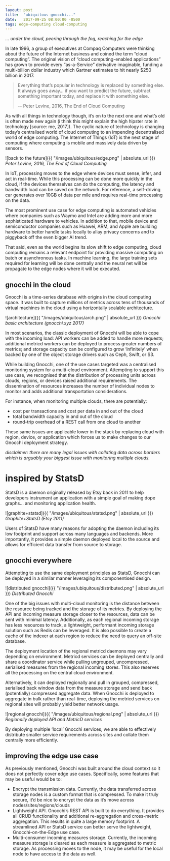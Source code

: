 ```yaml
---
layout: post
title:  "ubiquitous gnocchi..."
date:   2017-09-25 08:00:00 -0500
tags: edge-computing cloud-computing
---
```

*... under the cloud, peering through the fog, reaching for the edge*

In late 1996, a group of executives at Compaq Computers were thinking about the
future of the Internet business and coined the term “cloud computing”. The
original vision of “cloud computing-enabled applications” has grown to provide
every “as-a-Service” derivative imaginable, funding a multi-billion dollar
industry which Gartner estimates to hit nearly $250 billion in 2017.

> Everything that’s popular in technology is replaced by something else. It
> always goes away… if you want to predict the future, subtract something
> important today, and replace it with something else.
>
> -- Peter Levine, 2016, The End of Cloud Computing

As with all things in technology though, it’s on to the next one and what’s old
is often made new again (i think this might explain the high hipster rate in
technology [source: me, 2017]). The cyclic nature of technology is changing
today’s centralised world of cloud computing to an impending decentralised
world of edge computing. The Internet of Things (IoT) is the next stage of
computing where computing is mobile and massively data driven by sensors.

![back to the future]({{ "/images/ubiquitous/edge.png" | absolute_url }})
*Peter Levine, 2016, The End of Cloud Computing*

In IoT, processing moves to the edge where devices must sense, infer, and act
in real-time. While this processing can be done more quickly in the cloud, if
the devices themselves can do the computing, the latency and bandwidth load can
be saved on the network. For reference, a self-driving car generates over 10GB
of data per mile and requires real-time processing on the data.

The most prominent use case for edge computing is automated vehicles where
companies such as Waymo and Intel are adding more and more sophisticated
hardware to vehicles. In addition to that, mobile device and semiconductor
companies such as Huawei, ARM, and Apple are building hardware to better handle
tasks locally to allay privacy concerns and to piggyback off the even bigger AI
trend.

That said, even as the world begins its slow shift to edge computing, cloud
computing remains a relevant endpoint for providing massive computing on batch
or asynchronous tasks. In machine learning, the large training sets required
for learning will be done centrally and the neural net will be propagate to
the edge nodes where it will be executed.

## gnocchi in the cloud

Gnocchi is a time-series database with origins in the cloud computing space. It
was built to capture millions of metrics across tens of thousands of virtual
machines in the cloud using a horizontally scalable architecture.

![architecture]({{ "/images/ubiquitous/arch.png" | absolute_url }})
*Gnocchi basic architecture (gnocchi.xyz 2017)*

In most scenarios, the classic deployment of Gnocchi will be able to cope with
the incoming load: API workers can be added to handle more requests; additional
metricd workers can be deployed to process greater numbers of metrics; and
storage capacity can be configured to grow ‘infinitely’ when backed by one of
the object storage drivers such as Ceph, Swift, or S3.

While building Gnocchi, one of the use cases targeted was a centralised
monitoring system for a multi-cloud environment. Attempting to support this use
case, we recognised that the distribution of processing units across clouds,
regions, or devices raised additional requirements. The dissemination of
resources increases the number of individual nodes to monitor and adds
additional transportation considerations.

For instance, when monitoring multiple clouds, there are potentially:

* cost per transactions and cost per data in and out of the cloud
* total bandwidth capacity in and out of the cloud
* round-trip overhead of a REST call from one cloud to another

These same issues are applicable lower in the stack by replacing cloud with
region, device, or application which forces us to make changes to our Gnocchi
deployment strategy.

*disclaimer: there are many legal issues with collating data across borders
which is arguably your biggest issue with monitoring multiple clouds.*


# inspired by StatsD

StatsD is a daemon originally released by Etsy back in 2011 to help developers
instrument an application with a simple goal of making dope graphs... and
monitoring application health.

![graphite+statsd]({{ "/images/ubiquitous/statsd.png" | absolute_url }})
*Graphite+StatsD (Etsy 2011)*

Users of StatsD have many reasons for adopting the daemon including its low
footprint and support across many languages and backends. More importantly, it
provides a simple daemon deployed local to the source and allows for efficient
data transfer from source to storage.

## gnocchi everywhere

Attempting to use the same deployment principles as StatsD, Gnocchi can be
deployed in a similar manner leveraging its componentised design.

![distributed gnocchi]({{ "/images/ubiquitous/distributed.png" | absolute_url }})
*Distributed Gnocchi*

One of the big issues with multi-cloud monitoring is the distance between the
resource being tracked and the storage of its metrics. By deploying the API
and incoming measure storage closer to the resources, data can be sent with
minimal latency. Additionally, as each regional incoming storage has less
resources to track, a lightweight, performant incoming storage solution such as
Redis can be leveraged. It is also possible to create a cache of the indexer at
each region to reduce the need to query an off-site database.

The deployment location of the regional metricd daemons may vary depending on
environment. Metricd services can be deployed centrally and share a coordinator
service while pulling ungrouped, uncompressed, serialised measures from the
regional incoming stores. This also reserves all the processing on the central
cloud environment.

Alternatively, it can deployed regionally and pull in grouped, compressed,
serialised back window data from the measure storage and send back
(potentially) compressed aggregate data. When Gnocchi is deployed to aggregate
in bulk rather than real-time, deploying the metricd services on regional sites
will probably yield better network usage.

![regional gnocchi]({{ "/images/ubiquitous/regional.png" | absolute_url }})
*Regionally deployed API and MetricD services*

By deploying multiple ‘local’ Gnocchi services, we are able to effectively
distribute smaller service requirements across sites and collate them centrally
more efficiently.

## improving the edge use case

As previously mentioned, Gnocchi was built around the cloud context so it does
not perfectly cover edge use cases. Specifically, some features that may be
useful would be to:

* Encrypt the transmission data. Currently, the data transferred across storage
nodes is a custom format that is compressed. To make it truly secure, it’d be
nice to encrypt the data as it’s move across nodes/sites/regions/clouds
* Lightweight API. Gnocchi’s REST API is built to do everything. It provides
all CRUD functionality and additional re-aggregation and cross-metric
aggregation. This results in quite a large memory footprint. A streamlined API
or StatsD service can better serve the lightweight, Gnocchi-on-the-Edge use
case.
* Multi-consumer incoming measures storage. Currently, the incoming measure
storage is cleared as each measure is aggregated to metric storage. As
processing moves to the node, it may be useful for the local node to have
access to the data as well.
